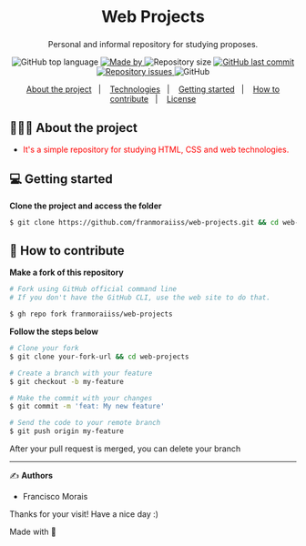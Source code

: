 
<h1 align="center">
  Web Projects
</h1>

<h3 align="center">
  
</h3>

<p align="center">Personal and informal repository for studying proposes.</p>

<p align="center">
  <img alt="GitHub top language" src="https://img.shields.io/github/languages/top/franmoraiiss/web-projects">

  <a href="https://www.linkedin.com/in/franmorais/">
    <img alt="Made by" src="https://img.shields.io/badge/made%20by-Francisco%20Morais-gree">
  </a>
  
  <img alt="Repository size" src="https://img.shields.io/github/repo-size/franmoraiiss/web-projects">
  
  <a href="https://github.com/EliasGcf/readme-template/commits/master">
    <img alt="GitHub last commit" src="https://img.shields.io/github/last-commit/franmoraiiss/web-projects">
  </a>
  
  <a href="https://github.com/EliasGcf/readme-template/issues">
    <img alt="Repository issues" src="https://img.shields.io/github/issues/franmoraiiss/web-projects">
  </a>
  
  <img alt="GitHub" src="https://img.shields.io/github/license/franmoraiiss/web-projects">
</p>

<p align="center">
  <a href="#-about-the-project">About the project</a>&nbsp;&nbsp;&nbsp;|&nbsp;&nbsp;&nbsp;
  <a href="#-technologies">Technologies</a>&nbsp;&nbsp;&nbsp;|&nbsp;&nbsp;&nbsp;
  <a href="#-getting-started">Getting started</a>&nbsp;&nbsp;&nbsp;|&nbsp;&nbsp;&nbsp;
  <a href="#-how-to-contribute">How to contribute</a>&nbsp;&nbsp;&nbsp;|&nbsp;&nbsp;&nbsp;
  <a href="#-license">License</a>
</p>

## 👨🏻‍💻 About the project

- <p style="color: red;">It's a simple repository for studying HTML, CSS and web technologies.</p>

## 💻 Getting started

**Clone the project and access the folder**

```bash
$ git clone https://github.com/franmoraiiss/web-projects.git && cd web-projects
```

## 🤔 How to contribute

**Make a fork of this repository**

```bash
# Fork using GitHub official command line
# If you don't have the GitHub CLI, use the web site to do that.

$ gh repo fork franmoraiiss/web-projects
```

**Follow the steps below**

```bash
# Clone your fork
$ git clone your-fork-url && cd web-projects

# Create a branch with your feature
$ git checkout -b my-feature

# Make the commit with your changes
$ git commit -m 'feat: My new feature'

# Send the code to your remote branch
$ git push origin my-feature
```

After your pull request is merged, you can delete your branch

---

✍️ **Authors**

- <p>Francisco Morais</p>
Thanks for your visit! Have a nice day :)


Made with 💜
